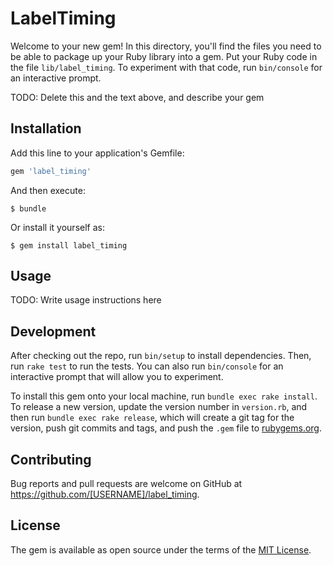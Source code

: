 # LabelTiming

Welcome to your new gem! In this directory, you'll find the files you need to be able to package up your Ruby library into a gem. Put your Ruby code in the file `lib/label_timing`. To experiment with that code, run `bin/console` for an interactive prompt.

TODO: Delete this and the text above, and describe your gem

## Installation

Add this line to your application's Gemfile:

```ruby
gem 'label_timing'
```

And then execute:

    $ bundle

Or install it yourself as:

    $ gem install label_timing

## Usage

TODO: Write usage instructions here

## Development

After checking out the repo, run `bin/setup` to install dependencies. Then, run `rake test` to run the tests. You can also run `bin/console` for an interactive prompt that will allow you to experiment.

To install this gem onto your local machine, run `bundle exec rake install`. To release a new version, update the version number in `version.rb`, and then run `bundle exec rake release`, which will create a git tag for the version, push git commits and tags, and push the `.gem` file to [rubygems.org](https://rubygems.org).

## Contributing

Bug reports and pull requests are welcome on GitHub at https://github.com/[USERNAME]/label_timing.


## License

The gem is available as open source under the terms of the [MIT License](http://opensource.org/licenses/MIT).

